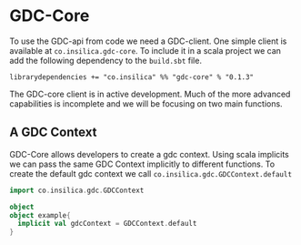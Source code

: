 # GDC-Core

  To use the GDC-api from code we need a GDC-client.  One simple client is available at `co.insilica.gdc-core`.  To include it in a scala project we can add the following dependency to the `build.sbt` file.  

`librarydependencies += "co.insilica" %% "gdc-core" % "0.1.3"`

The GDC-core client is in active development.  Much of the more advanced capabilities is incomplete and we will be focusing on two main functions.

## A GDC Context
  GDC-Core allows developers to create a gdc context. Using scala implicits we can pass the same GDC Context implicitly to different functions. To create the default gdc context we call `co.insilica.gdc.GDCContext.default`
  
  ```scala
  import co.insilica.gdc.GDCContext
  
  object 
  object example{
    implicit val gdcContext = GDCContext.default
  }
  ```